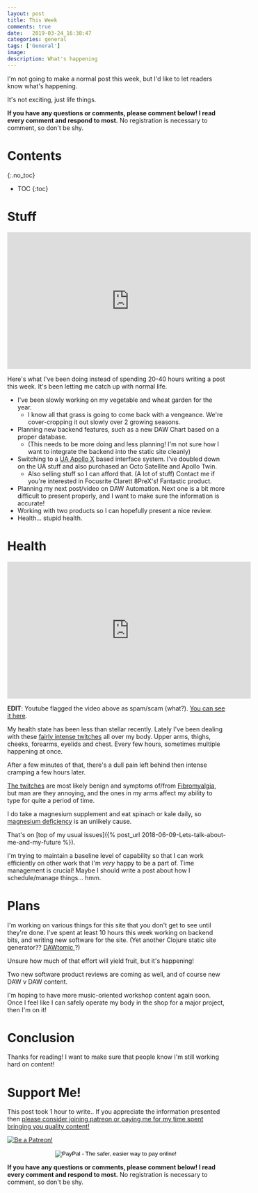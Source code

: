 ```yaml
---
layout: post
title: This Week
comments: true
date:   2019-03-24_16:38:47 
categories: general
tags: ['General']
image:
description: What's happening
---
```


I'm not going to make a normal post this week, but I'd like to let readers know what's happening.

It's not exciting, just life things.


<!--more-->

**If you have any questions or comments, please comment below! I read every comment and respond to most.** No registration is necessary to comment, so don't be shy.

# Contents
{:.no_toc}
* TOC
{:toc}

# Stuff

<iframe width="560" height="315" src="https://www.youtube.com/embed/vBJxJv0-cMo" frameborder="0" allow="accelerometer; autoplay; encrypted-media; gyroscope; picture-in-picture" allowfullscreen></iframe>

Here's what I've been doing instead of spending 20-40 hours writing a post this week. It's been letting me catch up with normal life.

* I've been slowly working on my vegetable and wheat garden for the year.
  * I know all that grass is going to come back with a vengeance. We're cover-cropping it out slowly over 2 growing seasons.
* Planning new backend features, such as a new DAW Chart based on a proper database.
  * (This needs to be more doing and less planning! I'm not sure how I want to integrate the backend into the static site cleanly)
* Switching to a [UA Apollo X](https://www.uaudio.com/audio-interfaces/apollo-x8p.html) based interface system. I've doubled down on the UA stuff and also purchased an Octo Satellite and Apollo Twin.
  * Also selling stuff so I can afford that. (A lot of stuff) Contact me if you're interested in Focusrite Clarett 8PreX's! Fantastic product.
* Planning my next post/video on DAW Automation. Next one is a bit more difficult to present properly, and I want to make sure the information is accurate!
* Working with two products so I can hopefully present a nice review.
* Health... stupid health.

# Health

<iframe width="560" height="315" src="https://www.youtube.com/embed/Yr7jnmiF_0U" frameborder="0" allow="accelerometer; autoplay; encrypted-media; gyroscope; picture-in-picture" allowfullscreen></iframe>

**EDIT**: Youtube flagged the video above as spam/scam (what?). [You can see it here](https://streamable.com/u5yfq).

My health state has been less than stellar recently. Lately I've been dealing with these [fairly intense twitches](https://en.wikipedia.org/wiki/Fasciculation) all over my body. Upper arms, thighs, cheeks, forearms, eyelids and chest. Every few hours, sometimes multiple happening at once.

After a few minutes of that, there's a dull pain left behind then intense cramping a few hours later.

[The twitches](https://en.wikipedia.org/wiki/Fasciculation) are most likely benign and symptoms of/from [Fibromyalgia](https://en.wikipedia.org/wiki/Fibromyalgia), but man are they annoying, and the ones in my arms affect my ability to type for quite a period of time.

I do take a magnesium supplement and eat spinach or kale daily, so [magnesium deficiency](https://en.wikipedia.org/wiki/Magnesium_deficiency) is an unlikely cause.

That's on [top of my usual issues]({% post_url 2018-06-09-Lets-talk-about-me-and-my-future %}).

I'm trying to maintain a baseline level of capability so that I can work efficiently on other work that I'm _very_ happy to be a part of. Time management is crucial! Maybe I should write a post about how I schedule/manage things... hmm.

# Plans

I'm working on various things for this site that you don't get to see until they're done. I've spent at least 10 hours this week working on backend bits, and writing new software for the site. (Yet another Clojure static site generator?? [ DAWtomic ](https://www.datomic.com)?)

Unsure how much of that effort will yield fruit, but it's happening!

Two new software product reviews are coming as well, and of course new DAW v DAW content.

I'm hoping to have more music-oriented workshop content again soon. Once I feel like I can safely operate my body in the shop for a major project, then I'm on it!

# Conclusion

Thanks for reading! I want to make sure that people know I'm still working hard on content!

# Support Me!

This post took 1 hour to write.. If you appreciate the information presented then <a href="/DonateNow/">please consider joining patreon or paying me for my time spent bringing you quality content!</a>

<a href="https://www.patreon.com/bePatron?u=7465992"> <img class="patreon-button" src="/assets/Patreon.png" alt="Be a Patreon!"></a>

<form style="text-align: center;" action="https://www.paypal.com/cgi-bin/webscr" method="post" target="_top">
<input type="hidden" name="cmd" value="_s-xclick">
<input type="hidden" name="hosted_button_id" value="BR247JAZBTUJJ">
<input type="image" src="https://www.paypalobjects.com/en_US/i/btn/btn_donateCC_LG.gif" border="0" name="submit" alt="PayPal - The safer, easier way to pay online!">
<img alt="" border="0" src="https://www.paypalobjects.com/en_US/i/scr/pixel.gif" width="1" height="1">
</form>

**If you have any questions or comments, please comment below! I read every comment and respond to most.** No registration is necessary to comment, so don't be shy.

